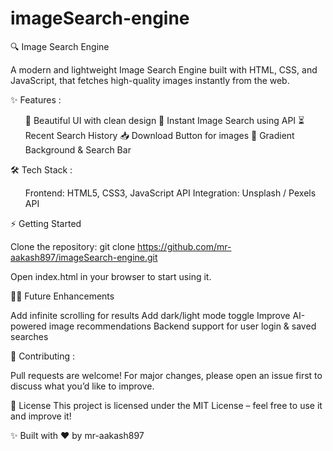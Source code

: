 # imageSearch-engine
🔍 Image Search Engine

A modern and lightweight Image Search Engine built with HTML, CSS, and JavaScript, that fetches high-quality images instantly from the web.

✨ Features :
<ul>
🎨 Beautiful UI with clean design
📸 Instant Image Search using API
⏳ Recent Search History
📥 Download Button for images
🌈  Gradient Background & Search Bar </ul>

🛠️ Tech Stack :
<ul>
Frontend: HTML5, CSS3, JavaScript
API Integration: Unsplash / Pexels API</ul>

⚡ Getting Started

Clone the repository:
git clone https://github.com/mr-aakash897/imageSearch-engine.git

Open index.html in your browser to start using it.

🧑‍💻 Future Enhancements

Add infinite scrolling for results
Add dark/light mode toggle
Improve AI-powered image recommendations
Backend support for user login & saved searches

🤝 Contributing :

Pull requests are welcome! For major changes, please open an issue first to discuss what you’d like to improve.

📜 License
This project is licensed under the MIT License – feel free to use it and improve it!

✨ Built with ❤️ by mr-aakash897